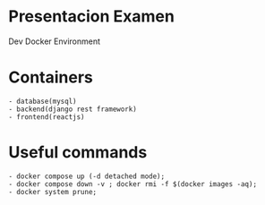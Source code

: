 # Presentacion Examen
Dev Docker Environment

# Containers
	- database(mysql)
	- backend(django rest framework)
	- frontend(reactjs)

# Useful commands
	- docker compose up (-d detached mode);
	- docker compose down -v ; docker rmi -f $(docker images -aq);
	- docker system prune;
